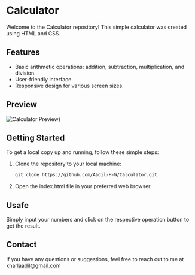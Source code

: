 # Calculator

Welcome to the Calculator repository! This simple calculator was created using HTML and CSS.

## Features

- Basic arithmetic operations: addition, subtraction, multiplication, and division.
- User-friendly interface.
- Responsive design for various screen sizes.

## Preview

![Calculator Preview]([Calculator.png))


## Getting Started

To get a local copy up and running, follow these simple steps:

1. Clone the repository to your local machine:

   ```bash
   git clone https://github.com/Aadil-H-W/Calculator.git

2. Open the index.html file in your preferred web browser.

## Usafe

Simply input your numbers and click on the respective operation button to get the result.

## Contact

If you have any questions or suggestions, feel free to reach out to me at kharlaadil@gmail.com

